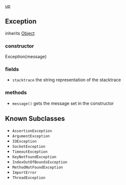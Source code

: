 [up](index.md)

## Exception
inherits [Object](object.md)

### constructor
Exception(message)

### fields
- `stacktrace` the string representation of the stacktrace

### methods
- `message()` gets the message set in the constructor

## Known Subclasses
 - `AssertionException`
 - `ArgumentException`
 - `IOException`
 - `SocketException`
 - `TimeoutException`
 - `KeyNotFoundException`
 - `IndexOutOfBoundsException`
 - `MethodNotFoundException`
 - `ImportError`
 - `ThreadException`
